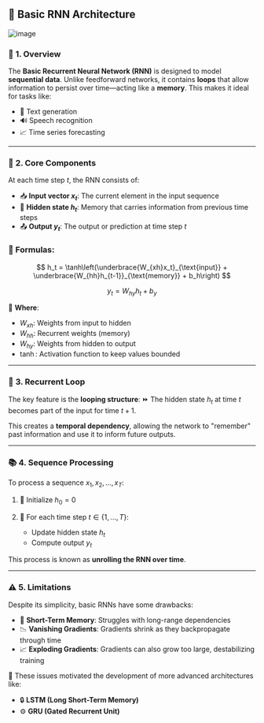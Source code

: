 ## 🎯 **Basic RNN Architecture**

![image](https://github.com/user-attachments/assets/dda805ad-b754-4369-8788-ff8dea98dc66)

### 🧠 **1. Overview**

The **Basic Recurrent Neural Network (RNN)** is designed to model **sequential data**. Unlike feedforward networks, it contains **loops** that allow information to persist over time—acting like a **memory**. This makes it ideal for tasks like:

* 📝 Text generation
* 🔊 Speech recognition
* 📈 Time series forecasting

---

### 🔧 **2. Core Components**

At each time step $t$, the RNN consists of:

* 📥 **Input vector $x_t$**: The current element in the input sequence
* 🔁 **Hidden state $h_t$**: Memory that carries information from previous time steps
* 📤 **Output $y_t$**: The output or prediction at time step $t$

### 🔢 Formulas:

$$
h_t = \tanh\left(\underbrace{W_{xh}x_t}_{\text{input}} + \underbrace{W_{hh}h_{t-1}}_{\text{memory}} + b_h\right)
$$

$$
y_t = W_{hy}h_t + b_y
$$

🧩 **Where**:

* $W_{xh}$: Weights from input to hidden
* $W_{hh}$: Recurrent weights (memory)
* $W_{hy}$: Weights from hidden to output
* $\tanh$: Activation function to keep values bounded

---

### 🔁 **3. Recurrent Loop**

The key feature is the **looping structure**:
⏩ The hidden state $h_t$ at time $t$ becomes part of the input for time $t+1$.

This creates a **temporal dependency**, allowing the network to "remember" past information and use it to inform future outputs.

---

### 📚 **4. Sequence Processing**

To process a sequence $x_1, x_2, ..., x_T$:

1. 🛑 Initialize $h_0 = 0$
2. 🔄 For each time step $t \in \{1, ..., T\}$:

   * Update hidden state $h_t$
   * Compute output $y_t$

This process is known as **unrolling the RNN over time**.

---

### ⚠️ **5. Limitations**

Despite its simplicity, basic RNNs have some drawbacks:

* 🚫 **Short-Term Memory**: Struggles with long-range dependencies
* 📉 **Vanishing Gradients**: Gradients shrink as they backpropagate through time
* 📈 **Exploding Gradients**: Gradients can also grow too large, destabilizing training

🧪 These issues motivated the development of more advanced architectures like:

* 🔒 **LSTM (Long Short-Term Memory)**
* ⚙️ **GRU (Gated Recurrent Unit)**
